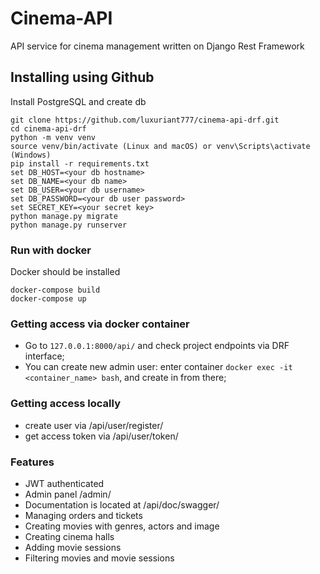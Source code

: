 # Cinema-API

API service for cinema management written on Django Rest Framework 

## Installing using Github

Install PostgreSQL and create db

```shell
git clone https://github.com/luxuriant777/cinema-api-drf.git
cd cinema-api-drf 
python -m venv venv
source venv/bin/activate (Linux and macOS) or venv\Scripts\activate (Windows)
pip install -r requirements.txt
set DB_HOST=<your db hostname>
set DB_NAME=<your db name>
set DB_USER=<your db username>
set DB_PASSWORD=<your db user password>
set SECRET_KEY=<your secret key>
python manage.py migrate
python manage.py runserver
```
### Run with docker

Docker should be installed

```shell
docker-compose build
docker-compose up
```

### Getting access via docker container
- Go to `127.0.0.1:8000/api/` and check project endpoints via DRF interface;
- You can create new admin user: enter container `docker exec -it <container_name> bash`, and create in from there;

### Getting access locally
- create user via /api/user/register/
- get access token via /api/user/token/

### Features

- JWT authenticated
- Admin panel /admin/
- Documentation is located at /api/doc/swagger/
- Managing orders and tickets
- Creating movies with genres, actors and image
- Creating cinema halls
- Adding movie sessions
- Filtering movies and movie sessions
